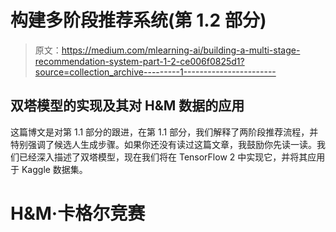 # 构建多阶段推荐系统(第 1.2 部分)

> 原文：<https://medium.com/mlearning-ai/building-a-multi-stage-recommendation-system-part-1-2-ce006f0825d1?source=collection_archive---------1----------------------->

## 双塔模型的实现及其对 H&M 数据的应用

这篇博文是对第 1.1 部分的跟进，在第 1.1 部分，我们解释了两阶段推荐流程，并特别强调了候选人生成步骤。如果你还没有读过这篇文章，我鼓励你先读一读。我们已经深入描述了双塔模型，现在我们将在 TensorFlow 2 中实现它，并将其应用于 Kaggle 数据集。

# H&M·卡格尔竞赛